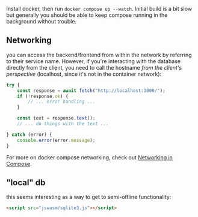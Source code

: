 Install docker, then run `docker compose up --watch`. Initial build is a bit slow 
but generally you should be able to keep compose running in the background without
trouble.

## Networking
you can access the backend/frontend from within the network by referring to their
service name. However, if you're interacting with the database directly from the
client, you need to call the hostname *from the client's perspective* (localhost,
since it's not in the container network):

```ts
try {
    const response = await fetch("http://localhost:3000/");
    if (!response.ok) {
        // ... error handling ...
    }

    const text = response.text();
    // ... do things with the text ...

} catch (error) {
    console.error(error.message);
}
```
For more on docker compose networking, check out [Networking in Compose](https://docs.docker.com/compose/how-tos/networking/). 

## "local" db
this seems interesting as a way to get to semi-offline functionality:
```html
<script src="jswasm/sqlite3.js"></script>
```